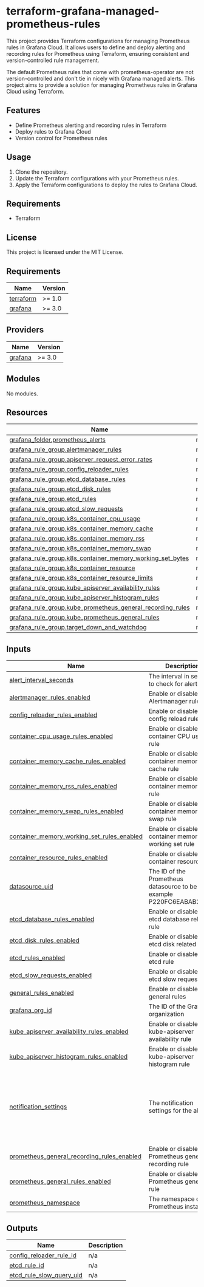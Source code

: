 # terraform-grafana-managed-prometheus-rules

This project provides Terraform configurations for managing Prometheus rules in Grafana Cloud. It allows users to define and deploy alerting and recording rules for Prometheus using Terraform, ensuring consistent and version-controlled rule management.

The default Prometheus rules that come with prometheus-operator are not version-controlled and don't tie in nicely with Grafana managed alerts. This project aims to provide a solution for managing Prometheus rules in Grafana Cloud using Terraform.

## Features
- Define Prometheus alerting and recording rules in Terraform
- Deploy rules to Grafana Cloud
- Version control for Prometheus rules

## Usage
1. Clone the repository.
2. Update the Terraform configurations with your Prometheus rules.
3. Apply the Terraform configurations to deploy the rules to Grafana Cloud.

## Requirements
- Terraform

## License
This project is licensed under the MIT License.

<!-- BEGIN_TF_DOCS -->
## Requirements

| Name | Version |
|------|---------|
| <a name="requirement_terraform"></a> [terraform](#requirement\_terraform) | >= 1.0 |
| <a name="requirement_grafana"></a> [grafana](#requirement\_grafana) | >= 3.0 |

## Providers

| Name | Version |
|------|---------|
| <a name="provider_grafana"></a> [grafana](#provider\_grafana) | >= 3.0 |

## Modules

No modules.

## Resources

| Name | Type |
|------|------|
| [grafana_folder.prometheus_alerts](https://registry.terraform.io/providers/grafana/grafana/latest/docs/resources/folder) | resource |
| [grafana_rule_group.alertmanager_rules](https://registry.terraform.io/providers/grafana/grafana/latest/docs/resources/rule_group) | resource |
| [grafana_rule_group.apiserver_request_error_rates](https://registry.terraform.io/providers/grafana/grafana/latest/docs/resources/rule_group) | resource |
| [grafana_rule_group.config_reloader_rules](https://registry.terraform.io/providers/grafana/grafana/latest/docs/resources/rule_group) | resource |
| [grafana_rule_group.etcd_database_rules](https://registry.terraform.io/providers/grafana/grafana/latest/docs/resources/rule_group) | resource |
| [grafana_rule_group.etcd_disk_rules](https://registry.terraform.io/providers/grafana/grafana/latest/docs/resources/rule_group) | resource |
| [grafana_rule_group.etcd_rules](https://registry.terraform.io/providers/grafana/grafana/latest/docs/resources/rule_group) | resource |
| [grafana_rule_group.etcd_slow_requests](https://registry.terraform.io/providers/grafana/grafana/latest/docs/resources/rule_group) | resource |
| [grafana_rule_group.k8s_container_cpu_usage](https://registry.terraform.io/providers/grafana/grafana/latest/docs/resources/rule_group) | resource |
| [grafana_rule_group.k8s_container_memory_cache](https://registry.terraform.io/providers/grafana/grafana/latest/docs/resources/rule_group) | resource |
| [grafana_rule_group.k8s_container_memory_rss](https://registry.terraform.io/providers/grafana/grafana/latest/docs/resources/rule_group) | resource |
| [grafana_rule_group.k8s_container_memory_swap](https://registry.terraform.io/providers/grafana/grafana/latest/docs/resources/rule_group) | resource |
| [grafana_rule_group.k8s_container_memory_working_set_bytes](https://registry.terraform.io/providers/grafana/grafana/latest/docs/resources/rule_group) | resource |
| [grafana_rule_group.k8s_container_resource](https://registry.terraform.io/providers/grafana/grafana/latest/docs/resources/rule_group) | resource |
| [grafana_rule_group.k8s_container_resource_limits](https://registry.terraform.io/providers/grafana/grafana/latest/docs/resources/rule_group) | resource |
| [grafana_rule_group.kube_apiserver_availability_rules](https://registry.terraform.io/providers/grafana/grafana/latest/docs/resources/rule_group) | resource |
| [grafana_rule_group.kube_apiserver_histogram_rules](https://registry.terraform.io/providers/grafana/grafana/latest/docs/resources/rule_group) | resource |
| [grafana_rule_group.kube_prometheus_general_recording_rules](https://registry.terraform.io/providers/grafana/grafana/latest/docs/resources/rule_group) | resource |
| [grafana_rule_group.kube_prometheus_general_rules](https://registry.terraform.io/providers/grafana/grafana/latest/docs/resources/rule_group) | resource |
| [grafana_rule_group.target_down_and_watchdog](https://registry.terraform.io/providers/grafana/grafana/latest/docs/resources/rule_group) | resource |

## Inputs

| Name | Description | Type | Default | Required |
|------|-------------|------|---------|:--------:|
| <a name="input_alert_interval_seconds"></a> [alert\_interval\_seconds](#input\_alert\_interval\_seconds) | The interval in seconds to check for alerts | `number` | `60` | no |
| <a name="input_alertmanager_rules_enabled"></a> [alertmanager\_rules\_enabled](#input\_alertmanager\_rules\_enabled) | Enable or disable the Alertmanager rule | `bool` | `true` | no |
| <a name="input_config_reloader_rules_enabled"></a> [config\_reloader\_rules\_enabled](#input\_config\_reloader\_rules\_enabled) | Enable or disable the config reload rule | `bool` | `true` | no |
| <a name="input_container_cpu_usage_rules_enabled"></a> [container\_cpu\_usage\_rules\_enabled](#input\_container\_cpu\_usage\_rules\_enabled) | Enable or disable the container CPU usage rule | `bool` | `true` | no |
| <a name="input_container_memory_cache_rules_enabled"></a> [container\_memory\_cache\_rules\_enabled](#input\_container\_memory\_cache\_rules\_enabled) | Enable or disable the container memory cache rule | `bool` | `true` | no |
| <a name="input_container_memory_rss_rules_enabled"></a> [container\_memory\_rss\_rules\_enabled](#input\_container\_memory\_rss\_rules\_enabled) | Enable or disable the container memory RSS rule | `bool` | `true` | no |
| <a name="input_container_memory_swap_rules_enabled"></a> [container\_memory\_swap\_rules\_enabled](#input\_container\_memory\_swap\_rules\_enabled) | Enable or disable the container memory swap rule | `bool` | `true` | no |
| <a name="input_container_memory_working_set_rules_enabled"></a> [container\_memory\_working\_set\_rules\_enabled](#input\_container\_memory\_working\_set\_rules\_enabled) | Enable or disable the container memory working set rule | `bool` | `true` | no |
| <a name="input_container_resource_rules_enabled"></a> [container\_resource\_rules\_enabled](#input\_container\_resource\_rules\_enabled) | Enable or disable the container resource rule | `bool` | `true` | no |
| <a name="input_datasource_uid"></a> [datasource\_uid](#input\_datasource\_uid) | The ID of the Prometheus datasource to be used, example P220FC6EABAB2D0ZS | `string` | n/a | yes |
| <a name="input_etcd_database_rules_enabled"></a> [etcd\_database\_rules\_enabled](#input\_etcd\_database\_rules\_enabled) | Enable or disable the etcd database related rule | `bool` | `true` | no |
| <a name="input_etcd_disk_rules_enabled"></a> [etcd\_disk\_rules\_enabled](#input\_etcd\_disk\_rules\_enabled) | Enable or disable the etcd disk related rule | `bool` | `true` | no |
| <a name="input_etcd_rules_enabled"></a> [etcd\_rules\_enabled](#input\_etcd\_rules\_enabled) | Enable or disable the etcd rule | `bool` | `true` | no |
| <a name="input_etcd_slow_requests_enabled"></a> [etcd\_slow\_requests\_enabled](#input\_etcd\_slow\_requests\_enabled) | Enable or disable the etcd slow requests rule | `bool` | `true` | no |
| <a name="input_general_rules_enabled"></a> [general\_rules\_enabled](#input\_general\_rules\_enabled) | Enable or disable the general rules | `bool` | `true` | no |
| <a name="input_grafana_org_id"></a> [grafana\_org\_id](#input\_grafana\_org\_id) | The ID of the Grafana organization | `number` | `1` | no |
| <a name="input_kube_apiserver_availability_rules_enabled"></a> [kube\_apiserver\_availability\_rules\_enabled](#input\_kube\_apiserver\_availability\_rules\_enabled) | Enable or disable the kube-apiserver availability rule | `bool` | `true` | no |
| <a name="input_kube_apiserver_histogram_rules_enabled"></a> [kube\_apiserver\_histogram\_rules\_enabled](#input\_kube\_apiserver\_histogram\_rules\_enabled) | Enable or disable the kube-apiserver histogram rule | `bool` | `true` | no |
| <a name="input_notification_settings"></a> [notification\_settings](#input\_notification\_settings) | The notification settings for the alerts | <pre>object({<br/>        contact_point = string<br/>        group_by      = list(string)<br/>        mute_timings  = list(string)<br/>    })</pre> | <pre>{<br/>  "contact_point": "team-infrastructure-notifications",<br/>  "group_by": [<br/>    "namespace",<br/>    "pod"<br/>  ],<br/>  "mute_timings": null<br/>}</pre> | no |
| <a name="input_prometheus_general_recording_rules_enabled"></a> [prometheus\_general\_recording\_rules\_enabled](#input\_prometheus\_general\_recording\_rules\_enabled) | Enable or disable the Prometheus general recording rule | `bool` | `true` | no |
| <a name="input_prometheus_general_rules_enabled"></a> [prometheus\_general\_rules\_enabled](#input\_prometheus\_general\_rules\_enabled) | Enable or disable the Prometheus general rule | `bool` | `true` | no |
| <a name="input_prometheus_namespace"></a> [prometheus\_namespace](#input\_prometheus\_namespace) | The namespace of the Prometheus instance | `string` | `"prometheus"` | no |

## Outputs

| Name | Description |
|------|-------------|
| <a name="output_config_reloader_rule_id"></a> [config\_reloader\_rule\_id](#output\_config\_reloader\_rule\_id) | n/a |
| <a name="output_etcd_rule_id"></a> [etcd\_rule\_id](#output\_etcd\_rule\_id) | n/a |
| <a name="output_etcd_rule_slow_query_uid"></a> [etcd\_rule\_slow\_query\_uid](#output\_etcd\_rule\_slow\_query\_uid) | n/a |
<!-- END_TF_DOCS -->
